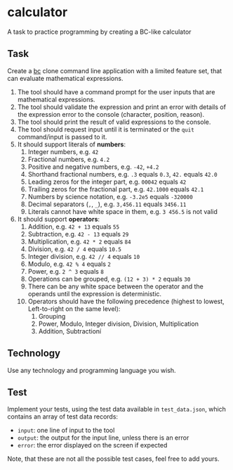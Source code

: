 # calculator

A task to practice programming by creating a BC-like calculator

## Task

Create a [bc](https://www.gnu.org/software/bc/manual/html_mono/bc.html) clone command line application with a limited feature set, that can evaluate mathematical expressions.

1. The tool should have a command prompt for the user inputs that are mathematical expressions.
2. The tool should validate the expression and print an error with details of the expression error to the console (character, position, reason).
3. The tool should print the result of valid expressions to the console.
4. The tool should request input until it is terminated or the `quit` command/input is passed to it.
5. It should support literals of **numbers**:
   1. Integer numbers, e.g. `42`
   2. Fractional numbers, e.g. `4.2`
   3. Positive and negative numbers, e.g. `-42`, `+4.2`
   4. Shorthand fractional numbers, e.g. `.3` equals `0.3`, `42.` equals `42.0`
   5. Leading zeros for the integer part, e.g. `00042` equals `42`
   6. Trailing zeros for the fractional part, e.g. `42.1000` equals `42.1`
   7. Numbers by science notation, e.g. `-3.2e5` equals `-320000`
   8. Decimal separators (`,`, `_`), e.g. `3,456.11` equals `3456.11`
   9. Literals cannot have white space in them, e.g. `3 456.5` is not valid
6. It should support **operators**:
   1. Addition, e.g. `42 + 13` equals `55`
   2. Subtraction, e.g. `42 - 13` equals `29`
   3. Multiplication, e.g. `42 * 2` equals `84`
   4. Division, e.g. `42 / 4` equals `10.5`
   5. Integer division, e.g. `42 // 4` equals `10`
   6. Modulo, e.g. `42 % 4` equals `2`
   7. Power, e.g. `2 ^ 3` equals `8`
   8. Operations can be grouped, e.g. `(12 + 3) * 2` equals `30`
   9. There can be any white space between the operator and the operands until the expression is deterministic.
   10. Operators should have the following precedence (highest to lowest, Left-to-right on the same level):
       1.  Grouping
       2.  Power, Modulo, Integer division, Division, Multiplication
       3.  Addition, Subtractioní

## Technology

Use any technology and programming language you wish.

## Test

Implement your tests, using the test data available in `test_data.json`, which contains an array of test data records:
* `input`: one line of input to the tool
* `output`: the output for the input line, unless there is an error
* `error`: the error displayed on the screen if expected

Note, that these are not all the possible test cases, feel free to add yours.